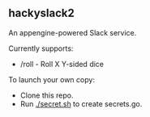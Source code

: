 hackyslack2
-----------

An appengine-powered Slack service.

Currently supports:
- /roll - Roll X Y-sided dice

To launch your own copy:
- Clone this repo.
- Run [./secret.sh](/secret.sh) to create secrets.go.
